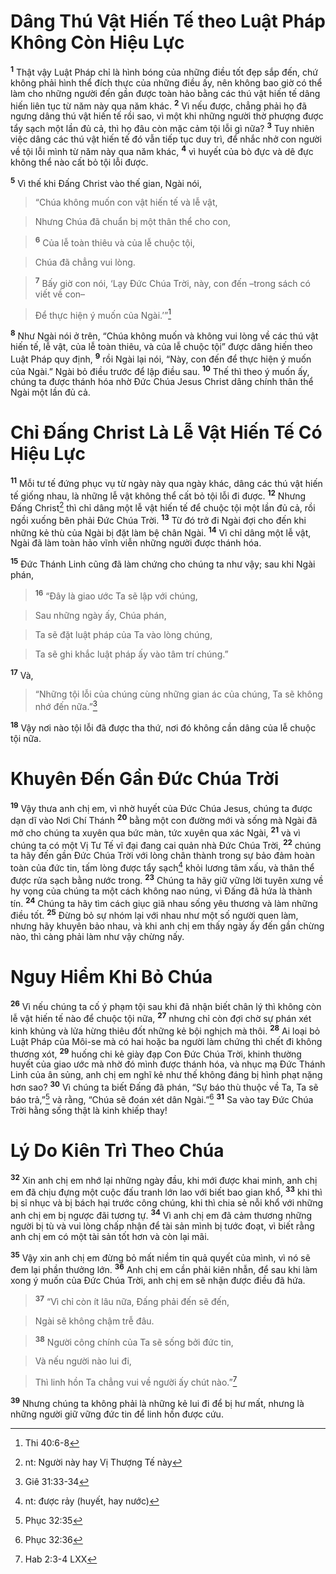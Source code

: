 # Dâng Thú Vật Hiến Tế theo Luật Pháp Không Còn Hiệu Lực
<sup><b>1</b></sup> Thật vậy Luật Pháp chỉ là hình bóng của những điều tốt đẹp sắp đến, chứ không phải hình thể đích thực của những điều ấy, nên không bao giờ có thể làm cho những người đến gần được toàn hảo bằng các thú vật hiến tế dâng hiến liên tục từ năm này qua năm khác. <sup><b>2</b></sup> Vì nếu được, chẳng phải họ đã ngưng dâng thú vật hiến tế rồi sao, vì một khi những người thờ phượng được tẩy sạch một lần đủ cả, thì họ đâu còn mặc cảm tội lỗi gì nữa? <sup><b>3</b></sup> Tuy nhiên việc dâng các thú vật hiến tế đó vẫn tiếp tục duy trì, để nhắc nhở con người về tội lỗi mình từ năm này qua năm khác, <sup><b>4</b></sup> vì huyết của bò đực và dê đực không thể nào cất bỏ tội lỗi được.

<sup><b>5</b></sup> Vì thế khi Đấng Christ vào thế gian, Ngài nói,


> “Chúa không muốn con vật hiến tế và lễ vật,
>


> Nhưng Chúa đã chuẩn bị một thân thể cho con,
>


> <sup><b>6</b></sup> Của lễ toàn thiêu và của lễ chuộc tội,
>


> Chúa đã chẳng vui lòng.
>


> <sup><b>7</b></sup> Bấy giờ con nói, ‘Lạy Đức Chúa Trời, này, con đến –trong sách có viết về con–
>


> Để thực hiện ý muốn của Ngài.’”[^1]
>

<sup><b>8</b></sup> Như Ngài nói ở trên, “Chúa không muốn và không vui lòng về các thú vật hiến tế, lễ vật, của lễ toàn thiêu, và của lễ chuộc tội” được dâng hiến theo Luật Pháp quy định, <sup><b>9</b></sup> rồi Ngài lại nói, “Này, con đến để thực hiện ý muốn của Ngài.” Ngài bỏ điều trước để lập điều sau. <sup><b>10</b></sup> Thế thì theo ý muốn ấy, chúng ta được thánh hóa nhờ Đức Chúa Jesus Christ dâng chính thân thể Ngài một lần đủ cả.


# Chỉ Đấng Christ Là Lễ Vật Hiến Tế Có Hiệu Lực
<sup><b>11</b></sup> Mỗi tư tế đứng phục vụ từ ngày này qua ngày khác, dâng các thú vật hiến tế giống nhau, là những lễ vật không thể cất bỏ tội lỗi đi được. <sup><b>12</b></sup> Nhưng Đấng Christ[^2] thì chỉ dâng một lễ vật hiến tế để chuộc tội một lần đủ cả, rồi ngồi xuống bên phải Đức Chúa Trời. <sup><b>13</b></sup> Từ đó trở đi Ngài đợi cho đến khi những kẻ thù của Ngài bị đặt làm bệ chân Ngài. <sup><b>14</b></sup> Vì chỉ dâng một lễ vật, Ngài đã làm toàn hảo vĩnh viễn những người được thánh hóa.

<sup><b>15</b></sup> Đức Thánh Linh cũng đã làm chứng cho chúng ta như vậy; sau khi Ngài phán,


> <sup><b>16</b></sup> “Đây là giao ước Ta sẽ lập với chúng,
>


> Sau những ngày ấy, Chúa phán,
>


> Ta sẽ đặt luật pháp của Ta vào lòng chúng,
>


> Ta sẽ ghi khắc luật pháp ấy vào tâm trí chúng.”
>

<sup><b>17</b></sup> Và,


> “Những tội lỗi của chúng cùng những gian ác của chúng, Ta sẽ không nhớ đến nữa.”[^3]
>

<sup><b>18</b></sup> Vậy nơi nào tội lỗi đã được tha thứ, nơi đó không cần dâng của lễ chuộc tội nữa.


# Khuyên Đến Gần Đức Chúa Trời
<sup><b>19</b></sup> Vậy thưa anh chị em, vì nhờ huyết của Đức Chúa Jesus, chúng ta được dạn dĩ vào Nơi Chí Thánh <sup><b>20</b></sup> bằng một con đường mới và sống mà Ngài đã mở cho chúng ta xuyên qua bức màn, tức xuyên qua xác Ngài, <sup><b>21</b></sup> và vì chúng ta có một Vị Tư Tế vĩ đại đang cai quản nhà Đức Chúa Trời, <sup><b>22</b></sup> chúng ta hãy đến gần Đức Chúa Trời với lòng chân thành trong sự bảo đảm hoàn toàn của đức tin, tấm lòng được tẩy sạch[^4] khỏi lương tâm xấu, và thân thể được rửa sạch bằng nước trong. <sup><b>23</b></sup> Chúng ta hãy giữ vững lời tuyên xưng về hy vọng của chúng ta một cách không nao núng, vì Đấng đã hứa là thành tín. <sup><b>24</b></sup> Chúng ta hãy tìm cách giục giã nhau sống yêu thương và làm những điều tốt. <sup><b>25</b></sup> Đừng bỏ sự nhóm lại với nhau như một số người quen làm, nhưng hãy khuyên bảo nhau, và khi anh chị em thấy ngày ấy đến gần chừng nào, thì càng phải làm như vậy chừng nấy.


# Nguy Hiểm Khi Bỏ Chúa
<sup><b>26</b></sup> Vì nếu chúng ta cố ý phạm tội sau khi đã nhận biết chân lý thì không còn lễ vật hiến tế nào để chuộc tội nữa, <sup><b>27</b></sup> nhưng chỉ còn đợi chờ sự phán xét kinh khủng và lửa hừng thiêu đốt những kẻ bội nghịch mà thôi. <sup><b>28</b></sup> Ai loại bỏ Luật Pháp của Môi-se mà có hai hoặc ba người làm chứng thì chết đi không thương xót, <sup><b>29</b></sup> huống chi kẻ giày đạp Con Đức Chúa Trời, khinh thường huyết của giao ước mà nhờ đó mình được thánh hóa, và nhục mạ Đức Thánh Linh của ân sủng, anh chị em nghĩ kẻ như thế không đáng bị hình phạt nặng hơn sao? <sup><b>30</b></sup> Vì chúng ta biết Đấng đã phán, “Sự báo thù thuộc về Ta, Ta sẽ báo trả,”[^5] và rằng, “Chúa sẽ đoán xét dân Ngài.”[^6] <sup><b>31</b></sup> Sa vào tay Đức Chúa Trời hằng sống thật là kinh khiếp thay!


# Lý Do Kiên Trì Theo Chúa
<sup><b>32</b></sup> Xin anh chị em nhớ lại những ngày đầu, khi mới được khai minh, anh chị em đã chịu đựng một cuộc đấu tranh lớn lao với biết bao gian khổ, <sup><b>33</b></sup> khi thì bị sỉ nhục và bị bách hại trước công chúng, khi thì chia sẻ nỗi khổ với những anh chị em bị ngược đãi tương tự. <sup><b>34</b></sup> Vì anh chị em đã cảm thương những người bị tù và vui lòng chấp nhận để tài sản mình bị tước đoạt, vì biết rằng anh chị em có một tài sản tốt hơn và còn lại mãi.

<sup><b>35</b></sup> Vậy xin anh chị em đừng bỏ mất niềm tin quả quyết của mình, vì nó sẽ đem lại phần thưởng lớn. <sup><b>36</b></sup> Anh chị em cần phải kiên nhẫn, để sau khi làm xong ý muốn của Đức Chúa Trời, anh chị em sẽ nhận được điều đã hứa.


> <sup><b>37</b></sup> “Vì chỉ còn ít lâu nữa, Đấng phải đến sẽ đến,
>


> Ngài sẽ không chậm trễ đâu.
>


> <sup><b>38</b></sup> Người công chính của Ta sẽ sống bởi đức tin,
>


> Và nếu người nào lui đi,
>


> Thì linh hồn Ta chẳng vui về người ấy chút nào.”[^7]
>

<sup><b>39</b></sup> Nhưng chúng ta không phải là những kẻ lui đi để bị hư mất, nhưng là những người giữ vững đức tin để linh hồn được cứu.

[^1]: Thi 40:6-8
[^2]: nt: Người này hay Vị Thượng Tế này
[^3]: Giê 31:33-34
[^4]: nt: được rảy (huyết, hay nước)
[^5]: Phục 32:35
[^6]: Phục 32:36
[^7]: Hab 2:3-4 LXX